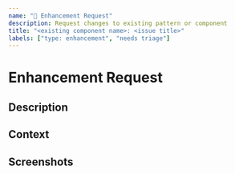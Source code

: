 ```yaml
---
name: "🔧 Enhancement Request"
description: Request changes to existing pattern or component
title: "<existing component name>: <issue title>"
labels: ["type: enhancement", "needs triage"]
---
```


<!-- Delete any sections below that are not relevant. -->

# Enhancement Request

## Description

<!-- What is the changes to the existing component? What problem does it solve? -->

## Context

<!-- Provide additional contextual information if needed. -->

## Screenshots

<!-- Upload screenshots if appropriate. -->
